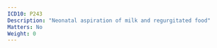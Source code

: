 ```yaml
---
ICD10: P243
Description: "Neonatal aspiration of milk and regurgitated food"
Matters: No
Weight: 0
---
```


